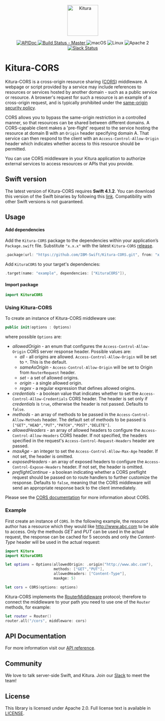 <p align="center">
    <a href="http://kitura.io/">
        <img src="https://raw.githubusercontent.com/IBM-Swift/Kitura/master/Sources/Kitura/resources/kitura-bird.svg?sanitize=true" height="100" alt="Kitura">
    </a>
</p>


<p align="center">
    <a href="https://ibm-swift.github.io/Kitura-CORS/index.html">
    <img src="https://img.shields.io/badge/apidoc-KituraCORS-1FBCE4.svg?style=flat" alt="APIDoc">
    </a>
    <a href="https://travis-ci.org/IBM-Swift/Kitura-CORS">
    <img src="https://travis-ci.org/IBM-Swift/Kitura-CORS.svg?branch=master" alt="Build Status - Master">
    </a>
    <img src="https://img.shields.io/badge/os-macOS-green.svg?style=flat" alt="macOS">
    <img src="https://img.shields.io/badge/os-linux-green.svg?style=flat" alt="Linux">
    <img src="https://img.shields.io/badge/license-Apache2-blue.svg?style=flat" alt="Apache 2">
    <a href="http://swift-at-ibm-slack.mybluemix.net/">
    <img src="http://swift-at-ibm-slack.mybluemix.net/badge.svg" alt="Slack Status">
    </a>
</p>

# Kitura-CORS
Kitura-CORS is a cross-origin resource sharing ([CORS](https://www.w3.org/TR/cors/)) middleware. A webpage or script provided by a service may include references to resources or services hosted by another domain - such as a public service or resource. A browser's request for such a resource is an example of a cross-origin request, and is typically prohibited under the [same-origin security policy](https://en.wikipedia.org/wiki/Same-origin_policy).

CORS allows you to bypass the same-origin restriction in a controlled manner, so that resources can be shared between different domains.  A CORS-capable client makes a 'pre-flight' request to the service hosting the resource at domain B with an `Origin` header specifying domain A. That service can then respond to the client with an `Access-Control-Allow-Origin` header which indicates whether access to this resource should be permitted.

You can use CORS middleware in your Kitura application to authorize external services to access resources or APIs that you provide.

## Swift version
The latest version of Kitura-CORS requires **Swift 4.1.2**. You can download this version of the Swift binaries by following this [link](https://swift.org/download/). Compatibility with other Swift versions is not guaranteed.

## Usage

#### Add dependencies

Add the `Kitura-CORS` package to the dependencies within your application’s `Package.swift` file. Substitute `"x.x.x"` with the latest `Kitura-CORS` [release](https://github.com/IBM-Swift/Kitura-CORS/releases).

```swift
.package(url: "https://github.com/IBM-Swift/Kitura-CORS.git", from: "x.x.x")
```

Add `KituraCORS` to your target's dependencies:

```swift
.target(name: "example", dependencies: ["KituraCORS"]),
```

#### Import package

```swift
import KituraCORS
```

### Using Kitura-CORS

To create an instance of Kitura-CORS middleware use:

```swift
public init(options : Options)
```
where possible `Options` are:
   - *allowedOrigin* - an enum that configures the `Access-Control-Allow-Origin` CORS server response header. Possible values are:
      - *all* - all origins are allowed. `Access-Control-Allow-Origin` will be set to `*`. This is the default.
      - *sameAsOrigin* - `Access-Control-Allow-Origin` will be set to Origin from `RouterRequest` header.
      - *set* - a set of allowed origins.
      - *origin* - a single allowed origin.
      - *regex* - a regular expression that defines allowed origins.
   - *credentials* - a boolean value that indicates whether to set the `Access-Control-Allow-Credentials` CORS header. The header is set only if *credentials* is `true`, otherwise the header is not passed. Defaults to `false`.
   - *methods* - an array of methods to be passed in the `Access-Control-Allow-Methods` header. The default set of methods to be passed is `["GET","HEAD","PUT","PATCH","POST","DELETE"]`.
   - *allowedHeaders* - an array of allowed headers to configure the `Access-Control-Allow-Headers` CORS header. If not specified, the headers specified in the request's `Access-Control-Request-Headers` header are passed.
   - *maxAge* - an integer to set the `Access-Control-Allow-Max-Age` header. If not set, the header is omitted.
   - *exposedHeaders* - an array of exposed headers to configure the `Access-Control-Expose-Headers` header. If not set, the header is omitted.
   - *preflightContinue* - a boolean indicating whether a CORS preflight request should be passed on to route handlers to further customize the response. Defaults to `false`, meaning that the CORS middleware will send an appropriate response back to the client immediately.

Please see the [CORS documentation](https://www.w3.org/TR/cors/) for more information about CORS.

### Example

First create an instance of `CORS`. In the following example, the resource author has a resource which they would like http://www.abc.com to be able to access. Only the methods *GET* and *PUT* can be used in the actual request, the response can be cached for 5 seconds and only the *Content-Type* header will be used in the actual request:

```swift
import Kitura
import KituraCORS

let options = Options(allowedOrigin: .origin("http://www.abc.com"),
                      methods: ["GET","PUT"],
                      allowedHeaders: ["Content-Type"],
                      maxAge: 5)

let cors = CORS(options: options)
```

Kitura-CORS implements the [RouterMiddleware](https://ibm-swift.github.io/Kitura/Protocols/RouterMiddleware.html) protocol; therefore to connect the middleware to your path you need to use one of the `Router` methods, for example:

```swift
let router = Router()
router.all("/cors", middleware: cors)
```

## API Documentation
For more information visit our [API reference](https://ibm-swift.github.io/Kitura-CORS/index.html).

## Community

We love to talk server-side Swift, and Kitura. Join our [Slack](http://swift-at-ibm-slack.mybluemix.net/) to meet the team!

## License
This library is licensed under Apache 2.0. Full license text is available in [LICENSE](https://github.com/IBM-Swift/Kitura-CORS/blob/master/LICENSE.txt).
